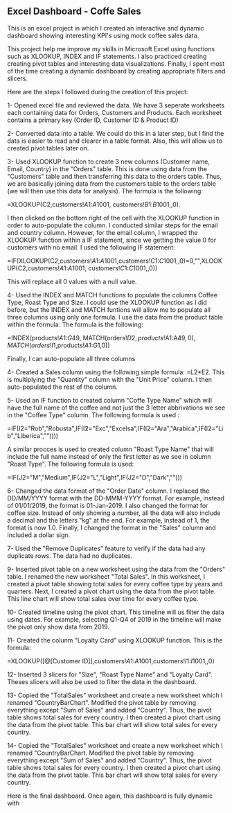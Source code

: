 ## Excel Dashboard - Coffe Sales

This is an excel project in which I created an interactive and dynamic dashboard showing interesting KPI's using mock coffee sales data.

This project help me improve my skills in Microsoft Excel using functions such as XLOOKUP, INDEX and IF statements. I also practiced creating creating pivot tables and interesting data visualizations. Finally, I spent most of the time creating a dynamic dashboard by creating appropriate filters and slicers. 


Here are the steps I followed during the creation of this project:

1- Opened excel file and reviewed the data. We have 3 seperate worksheets each containing data for Orders, Customers and Products. Each 
   worksheet contains a primary key (Order ID, Customer ID & Product ID)


2- Converted data into a table. We could do this in a later step, but I find the data is easier to read and clearer in a table format. 
   Also, this will allow us to created pivot tables later on. 


3- Used XLOOKUP function to create 3 new columns (Customer name, Email, Country) in the "Orders" table. This is done using data from the 
   "Customers" table and then transferring this data to the orders table. Thus, we are basically joining data from the customers table to 
   the orders table (we will then use this data for analysis). The formula is the following: 
   
   =XLOOKUP(C2,customers!$A$1:$A$1001, customers!$B$1:$B$1001,,0). 
   
   I then clicked on the bottom right of the cell with the XLOOKUP function in order to auto-populate the column. I conducted similar 
   steps for the email and country column. However, for the email column, I wrapped the XLOOKUP function within a IF statement, since we 
   getting the value 0 for customers with no email. I used the following IF statement: 
  
   =IF(XLOOKUP(C2,customers!$A$1:$A$1001,customers!$C$1:$C$1001,,0)=0,"",XLOOKUP(C2,customers!$A$1:$A$1001, customers!$C$1:$C$1001,,0)) 
 
   This will replace all 0 values with a null value.


4- Used the INDEX and MATCH functions to populate the columns Coffee Type, Roast Type and Size. I could use the XLOOKUP function as 
   I did before, but the INDEX and MATCH funtions will allow me to populate all three columns using only one formula. I use the data from 
   the product table within the formula. The formula is the following: 
  
   =INDEX(products!$A$1:$G$49, MATCH(orders!$D2,products!$A$1:$A$49,0), MATCH(orders!I$1,products!$A$1:$G$1,0))

   Finally, I can auto-populate all three columns


4- Created a Sales column using the following simple formula: =L2*E2. This is multiplying the "Quantity" column with the "Unit Price" 
   column. I then auto-populated the rest of the column. 


5- Used an IF function to created column "Coffe Type Name" which will have the full name of the coffee and not just the 3 letter 
   abbrivations we see in the "Coffee Type" column. The following formula is used : 

   =IF(I2="Rob","Robusta",IF(I2="Exc","Excelsa",IF(I2="Ara","Arabica",IF(I2="Lib","Liberica",""))))

   A similar procces is used to created column "Roast Type Name" that will include the full name instead of only the first letter as we 
   see in column "Roast Type". The following formula is used: 

  =IF(J2="M","Medium",IF(J2="L","Light",IF(J2="D","Dark","")))


6- Changed the data format of the "Order Date" column. I replaced the DD/MM/YYYY format with the DD-MMM-YYYY format. For example, instead 
   of 01/01/2019, the format is 01-Jan-2019. I also changed the format for coffee size. Instead of only showing a number, all the data 
   will also include a decimal and the letters "kg" at the end. For example, instead of 1, the format is now 1.0. Finally, I changed the 
   format in the "Sales" column and included a dollar sign.


7- Used the "Remove Duplicates" feature to verify if the data had any duplicate rows. The data had no duplicates.


9- Inserted pivot table on a new worksheet using the data from the "Orders" table. I renamed the new worksheet "Total Sales". In this 
   worksheet, I created a pivot table showing total sales for every coffee type by years and quarters. Next, I created a pivot chart 
   using the data from the pivot table. This line chart will show total sales over time for every coffee type. 


10- Created timeline using the pivot chart. This timeline will us filter the data using dates. For example, selecting Q1-Q4 of 2019 in 
    the timeline will make the pivot only show data from 2019. 


11- Created the colunm "Loyalty Card" using XLOOKUP function. This is the formula: 

   =XLOOKUP([@[Customer ID]],customers!$A$1:$A$1001,customers!$I$1:$I$1001,,0)


12- Inserted 3 slicers for "Size", "Roast Type Name" and "Loyalty Card". Theses slicers will also be used to filter the data in the 
    dashboard. 

13- Copied the "TotalSales" worksheet and create a new worksheet which I renamed "CountryBarChart". Modified the pivot table by removing 
    everything except "Sum of Sales" and added "Country". Thus, the pivot table shows total sales for every country. I then created a 
    pivot chart using the data from the pivot table. This bar chart will show total sales for every country. 

14- Copied the "TotalSales" worksheet and create a new worksheet which I renamed "CountryBarChart. Modified the pivot table by removing 
    everything except "Sum of Sales" and added "Country". Thus, the pivot table shows total sales for every country. I then created a 
    pivot chart using the data from the pivot table. This bar chart will show total sales for every country. 



Here is the final dashboard. Once again, this dashboard is fully dynamic with 

